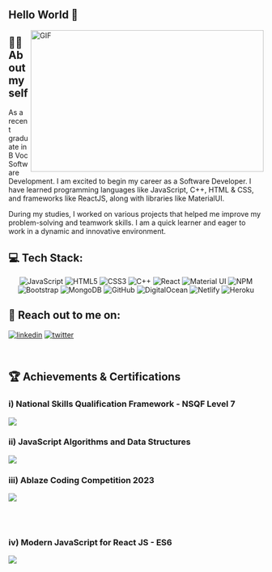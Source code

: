 ## Hello World 👋 
<img align="right" alt="GIF" src="https://media1.giphy.com/media/v1.Y2lkPTc5MGI3NjExYmlwN21keXAydGU5OXgzNTExZXA4djR2OXh5Nm53YnByMnlqem54OSZlcD12MV9pbnRlcm5hbF9naWZfYnlfaWQmY3Q9Zw/qgQUggAC3Pfv687qPC/giphy.gif" width="460" height="280">




## 👨‍💻 About myself

<p>As a recent graduate in B Voc Software Development. I am excited to begin my career as a Software Developer. I have learned programming languages like JavaScript, C++, HTML & CSS, and frameworks like ReactJS, along with libraries like MaterialUI. </p> 
<p>During my studies, I worked on various projects that helped me improve my problem-solving and teamwork skills. I am a quick learner and eager to work in a dynamic and innovative environment. </p>

## 💻 Tech Stack:
<div align="center">
<!--    Languages -->
  
![JavaScript](https://img.shields.io/badge/javascript-%23323330.svg?style=for-the-badge&logo=javascript&logoColor=%23F7DF1E)
![HTML5](https://img.shields.io/badge/html5-%23E34F26.svg?style=for-the-badge&logo=html5&logoColor=white)
![CSS3](https://img.shields.io/badge/css3-%231572B6.svg?style=for-the-badge&logo=css3&logoColor=white)
![C++](https://img.shields.io/badge/c++-%2300599C.svg?style=for-the-badge&logo=c%2B%2B&logoColor=white)
![React](https://img.shields.io/badge/react-%2320232a.svg?style=for-the-badge&logo=react&logoColor=%2361DAFB)
![Material UI](https://img.shields.io/badge/materialui-%230081CB.svg?style=for-the-badge&logo=material-ui&logoColor=white)
![NPM](https://img.shields.io/badge/NPM-%23000000.svg?style=for-the-badge&logo=npm&logoColor=white)
![Bootstrap](https://img.shields.io/badge/bootstrap-%23563D7C.svg?style=for-the-badge&logo=bootstrap&logoColor=white)
![MongoDB](https://img.shields.io/badge/MongoDB-%234ea94b.svg?style=for-the-badge&logo=mongodb&logoColor=white)
![GitHub](https://img.shields.io/badge/github-%23121011.svg?style=for-the-badge&logo=github&logoColor=white)
![DigitalOcean](https://img.shields.io/badge/DigitalOcean-%230167ff.svg?style=for-the-badge&logo=digitalOcean&logoColor=white)
![Netlify](https://img.shields.io/badge/netlify-%23000000.svg?style=for-the-badge&logo=netlify&logoColor=#00C7B7)
![Heroku](https://img.shields.io/badge/heroku-%23430098.svg?style=for-the-badge&logo=heroku&logoColor=white)

</div>

## 🔗 Reach out to me on:
<div>
  
[![linkedin](https://img.shields.io/badge/linkedin-0A66C2?style=for-the-badge&logo=linkedin&logoColor=white)](https://www.linkedin.com/in/sailendrachettri/)
[![twitter](https://img.shields.io/badge/twitter-1DA1F2?style=for-the-badge&logo=twitter&logoColor=white)](https://twitter.com/sailendrz)

</div>

<br>

## 🏆 Achievements & Certifications
### i) National Skills Qualification Framework - NSQF Level 7
  <img src="https://drive.google.com/uc?export=view&id=1tdEG4BSrQtkgX8waO24oYotzWuRtuDJ4">

<br>

### ii) JavaScript Algorithms and Data Structures
  <img src="https://drive.google.com/uc?export=view&id=1ujjGKDgf-xlVmqNE011PY4s2jdF_f8_t">

<br>

### iii) Ablaze Coding Competition 2023
  <img src="https://drive.google.com/uc?export=view&id=1dwQVJUl0pnejXfpGmG-SNp6oOBqmMw-r">

<br> <br>

### iv) Modern JavaScript for React JS - ES6
  <img src="https://udemy-certificate.s3.amazonaws.com/image/UC-94293565-9a83-4cba-8b31-7afcf9138fd7.jpg">



<!-- References: -->
<!-- Resource: https://github.com/anuraghazra/github-readme-stats  -->
<!--   https://github.com/Ileriayo/markdown-badges#programming-languages -->

<!-- <img align="left" alt="Sailendra" src="https://github-readme-stats.vercel.app/api/top-langs/?username=sailendrachettri" /> -->
